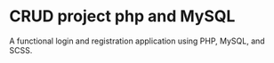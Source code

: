 ﻿# CRUD project php and MySQL

A functional login and registration application using PHP, MySQL, and SCSS.
